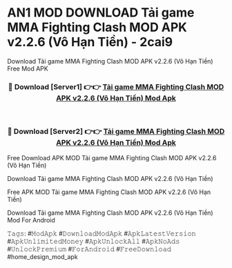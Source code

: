 # AN1 MOD DOWNLOAD Tải game MMA Fighting Clash MOD APK v2.2.6 (Vô Hạn Tiền) - 2cai9
Download Tải game MMA Fighting Clash MOD APK v2.2.6 (Vô Hạn Tiền) Free Mod APK

<div align="center">
<h3>🔴 Download [Server1] 👉👉 <a href="https://apk-comot.site?title=Tải_game_MMA_Fighting_Clash_MOD_APK_v2.2.6_(Vô_Hạn_Tiền)">Tải game MMA Fighting Clash MOD APK v2.2.6 (Vô Hạn Tiền) Mod Apk</a></h3><br>

<h3>🔴 Download [Server2] 👉👉 <a href="https://apk-comot.site?title=Tải_game_MMA_Fighting_Clash_MOD_APK_v2.2.6_(Vô_Hạn_Tiền)">Tải game MMA Fighting Clash MOD APK v2.2.6 (Vô Hạn Tiền) Mod Apk</a></h3>
</div>


Free Download APK MOD Tải game MMA Fighting Clash MOD APK v2.2.6 (Vô Hạn Tiền)

Download Tải game MMA Fighting Clash MOD APK v2.2.6 (Vô Hạn Tiền) 

Free APK MOD Tải game MMA Fighting Clash MOD APK v2.2.6 (Vô Hạn Tiền) 

Download Tải game MMA Fighting Clash MOD APK v2.2.6 (Vô Hạn Tiền) Mod For Android

𝚃𝚊𝚐𝚜: #𝙼𝚘𝚍𝙰𝚙𝚔 #𝙳𝚘𝚠𝚗𝚕𝚘𝚊𝚍𝙼𝚘𝚍𝙰𝚙𝚔 #𝙰𝚙𝚔𝙻𝚊𝚝𝚎𝚜𝚝𝚅𝚎𝚛𝚜𝚒𝚘𝚗 #𝙰𝚙𝚔𝚄𝚗𝚕𝚒𝚖𝚒𝚝𝚎𝚍𝙼𝚘𝚗𝚎𝚢 #𝙰𝚙𝚔𝚄𝚗𝚕𝚘𝚌𝚔𝙰𝚕𝚕 #𝙰𝚙𝚔𝙽𝚘𝙰𝚍𝚜 #𝚄𝚗𝚕𝚘𝚌𝚔𝙿𝚛𝚎𝚖𝚒𝚞𝚖 #𝙵𝚘𝚛𝙰𝚗𝚍𝚛𝚘𝚒𝚍 #𝙵𝚛𝚎𝚎𝙳𝚘𝚠𝚗𝚕𝚘𝚊𝚍 #home_design_mod_apk